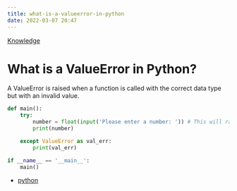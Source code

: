 ```yaml
---
title: what-is-a-valueerror-in-python
date: 2022-03-07 20:47
---
```


[Knowledge](Knowledge.md)

# What is a ValueError in Python?

A ValueError is raised when a function is called with the correct data type but with an invalid value.

```python
def main():
    try:
        number = float(input('Please enter a number: ')) # This will raise a ValueError exception if the user passes a string.
        print(number)

    except ValueError as val_err:
        print(val_err)

if __name__ == '__main__':
    main()
```

-   [python](python.md)

